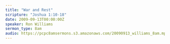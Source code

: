 ```yaml
---
title: "War and Rest"
scripture: "Joshua 1:10-18"
date: 2009-09-13T00:00:00Z
speaker: Ron Williams
sermon_type: 8am
audio: https://pcpc8amsermons.s3.amazonaws.com/20090913_williams_8am.mp3 
---
```



